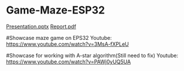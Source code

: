 # Game-Maze-ESP32
[Presentation.pptx](https://github.com/Nonsenj/Game-Maze-ESP32/files/13677734/Presentation.pptx)
[Report.pdf](https://github.com/Nonsenj/Game-Maze-ESP32/files/13677748/Report.pdf)

#Showcase maze game on EPS32
Youtube: https://www.youtube.com/watch?v=3MsA-fXPLeU

#Showcase for working with A-star algorithm(Still need to fix)
Youtube: https://www.youtube.com/watch?v=PAWj0yUQ5UA
